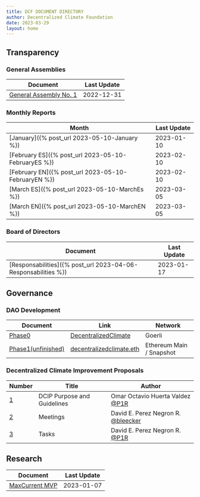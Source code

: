 ```yaml
---
title: DCF DOCUMENT DIRECTORY 
author: Decentralized Climate Foundation
date: 2023-03-29
layout: home
---
```



## Transparency

### General Assemblies

| Document | Last Update |
| -------- | -------- |
| <a href="/assets/ActaAsamblea1.pdf" target="_blank">General Assembly No. 1</a> | 2022-12-31 |

### Monthly Reports

| Month | Last Update | 
| -------- | -------- |
| [January]({% post_url 2023-05-10-January %}) | 2023-01-10 | 
| [February ES]({% post_url 2023-05-10-FebruaryES %}) | 2023-02-10 |
| [February EN]({% post_url 2023-05-10-FebruaryEN %}) | 2023-02-10 |
| [March ES]({% post_url 2023-05-10-MarchEs  %}) | 2023-03-05 |
| [March EN]({% post_url 2023-05-10-MarchEN  %}) | 2023-03-05 |

### Board of Directors

| Document | Last Update |
| -------- | -------- |
| [Responsabilities]({% post_url 2023-04-06-Responsabilities %}) | 2023-01-17 |


## Governance 

### DAO Development

| Document | Link | Network |
| -------- | -------- | -------- | 
| [Phase0](/dao_development/2023-01-25-Phase0.html)  | [DecentralizedClimate](https://client.aragon.org/#/decentralizedclimate) | Goerli
| [Phase1(unfinished)](/dao_development/2023-01-25-Phase1.html)  | [decentralizedclimate.eth](https://demo.snapshot.org/#/decentralizedclimate.eth) | Ethereum Main / Snapshot

### Decentralized Climate Improvement Proposals

| Number | Title | Author |
| -------- | -------- | -------- | 
| [ 1 ](https://dev.dcips.decentralizedclimate.org/dcips/dcip-1)  | DCIP Purpose and Guidelines | Omar Octavio Huerta Valdez [@P1R](https://github.com/P1R)
| [ 2 ](https://dev.dcips.decentralizedclimate.org/dcips/dcip-2)  | Meetings | David E. Perez Negron R. [@bleecker](https://github.com/bleeckersteker) 
| [ 3 ](https://dev.dcips.decentralizedclimate.org/dcips/dcip-3)  | Tasks | David E. Perez Negron R. [@P1R](https://github.com/P1R)

## Research

| Document | Last Update |
| -------- | -------- |
| [MaxCurrent MVP](https://hackmd.io/olq6nsUNRR2F3VG1NkWAZA) | 2023-01-07 |


